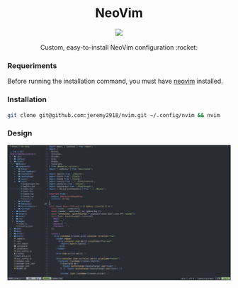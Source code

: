 <h1 align="center">NeoVim</h1>

<div align="center">
  <img src="https://upload.wikimedia.org/wikipedia/commons/4/4f/Neovim-logo.svg" height="100" />

  <p>Custom, easy-to-install NeoVim configuration :rocket:</p>
</div>

### Requeriments

Before running the installation command, you must have [neovim](https://neovim.io) installed.

### Installation

```bash
git clone git@github.com:jeremy2918/nvim.git ~/.config/nvim && nvim
```

### Design

![Design](./images/design.png)
